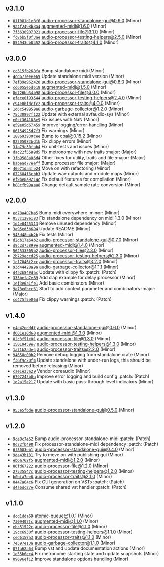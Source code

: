 ## v3.1.0

* [`01f081d1e8f6`](https://github.com/yamadapc/augmented-audio/commits/01f081d1e8f6) audio-processor-standalone-gui@0.9.0 (Minor)
* [`9a4f2498b3a4`](https://github.com/yamadapc/augmented-audio/commits/9a4f2498b3a4) augmented-midi@1.6.0 (Minor)
* [`7f3630907021`](https://github.com/yamadapc/augmented-audio/commits/7f3630907021) audio-processor-file@3.1.0 (Minor)
* [`fc8bb5f0f3ae`](https://github.com/yamadapc/augmented-audio/commits/fc8bb5f0f3ae) audio-processor-testing-helpers@2.5.0 (Minor)
* [`854943db8452`](https://github.com/yamadapc/augmented-audio/commits/854943db8452) audio-processor-traits@4.1.0 (Minor)

## v3.0.0

* [`cc315fb268fa`](https://github.com/yamadapc/augmented-audio/commits/cc315fb268fa) Bump standalone midi (Minor)
* [`4cd677eeee69`](https://github.com/yamadapc/augmented-audio/commits/4cd677eeee69) Update standalone midi version (Minor)
* [`7ef39e962420`](https://github.com/yamadapc/augmented-audio/commits/7ef39e962420) audio-processor-standalone-gui@0.8.0 (Minor)
* [`cd6055e5d518`](https://github.com/yamadapc/augmented-audio/commits/cd6055e5d518) augmented-midi@1.5.0 (Minor)
* [`8d726bb34b98`](https://github.com/yamadapc/augmented-audio/commits/8d726bb34b98) audio-processor-file@3.0.0 (Minor)
* [`efece0f93544`](https://github.com/yamadapc/augmented-audio/commits/efece0f93544) audio-processor-testing-helpers@2.4.0 (Minor)
* [`c94e8bfdcfc2`](https://github.com/yamadapc/augmented-audio/commits/c94e8bfdcfc2) audio-processor-traits@4.0.0 (Minor)
* [`1d6c549959a6`](https://github.com/yamadapc/augmented-audio/commits/1d6c549959a6) audio-garbage-collector@1.2.0 (Minor)
* [`75c30897f122`](https://github.com/yamadapc/augmented-audio/commits/75c30897f122) Update with external avfaudio-sys (Minor)
* [`e0cf364183e9`](https://github.com/yamadapc/augmented-audio/commits/e0cf364183e9) Fix issues with NaN (Minor)
* [`e59e05d67459`](https://github.com/yamadapc/augmented-audio/commits/e59e05d67459) Improve logging/error-handling (Minor)
* [`06154925d7f3`](https://github.com/yamadapc/augmented-audio/commits/06154925d7f3) Fix warnings (Minor)
* [`188693930cee`](https://github.com/yamadapc/augmented-audio/commits/188693930cee) Bump to cpal@0.15.2 (Minor)
* [`82205083bd1b`](https://github.com/yamadapc/augmented-audio/commits/82205083bd1b) Fix clippy errors (Minor)
* [`31a79c30fab4`](https://github.com/yamadapc/augmented-audio/commits/31a79c30fab4) Fix unit-tests and issues (Minor)
* [`dac22f5589d5`](https://github.com/yamadapc/augmented-audio/commits/dac22f5589d5) Fix metronome with new traits :major: (Major)
* [`3fb9588a86d4`](https://github.com/yamadapc/augmented-audio/commits/3fb9588a86d4) Other fixes for utility, traits and file :major: (Major)
* [`babead77eaff`](https://github.com/yamadapc/augmented-audio/commits/babead77eaff) Bump processor file :major: (Major)
* [`46e71da4fe24`](https://github.com/yamadapc/augmented-audio/commits/46e71da4fe24) Move on with refactoring (Minor)
* [`672684f6cbb3`](https://github.com/yamadapc/augmented-audio/commits/672684f6cbb3) Update wav outputs and module maps (Minor)
* [`ef9be8a9214c`](https://github.com/yamadapc/augmented-audio/commits/ef9be8a9214c) Fix default features for compilation (Minor)
* [`b88cfb99aaa8`](https://github.com/yamadapc/augmented-audio/commits/b88cfb99aaa8) Change default sample rate conversion (Minor)

## v2.0.0

* [`ed78a407ba5`](https://github.com/yamadapc/augmented-audio/commits/ed78a407ba5) Bump midi everywhere :minor: (Minor)
* [`053c128e183`](https://github.com/yamadapc/augmented-audio/commits/053c128e183) Fix standalone dependency on midi 1.3.0 (Minor)
* [`1d4e0425313`](https://github.com/yamadapc/augmented-audio/commits/1d4e0425313) Remove unused dependency (Minor)
* [`3a95ed3b694`](https://github.com/yamadapc/augmented-audio/commits/3a95ed3b694) Update README (Minor)
* [`945d48e4b2b`](https://github.com/yamadapc/augmented-audio/commits/945d48e4b2b) Fix tests (Minor)
* [`d2db17a64b2`](https://github.com/yamadapc/augmented-audio/commits/d2db17a64b2) audio-processor-standalone-gui@0.7.0 (Minor)
* [`d9c2d73899e`](https://github.com/yamadapc/augmented-audio/commits/d9c2d73899e) augmented-midi@1.4.0 (Minor)
* [`562533505b2`](https://github.com/yamadapc/augmented-audio/commits/562533505b2) audio-processor-file@2.3.0 (Minor)
* [`2b729eccd25`](https://github.com/yamadapc/augmented-audio/commits/2b729eccd25) audio-processor-testing-helpers@2.3.0 (Minor)
* [`1c17846f2cc`](https://github.com/yamadapc/augmented-audio/commits/1c17846f2cc) audio-processor-traits@3.2.0 (Minor)
* [`93d44428a9a`](https://github.com/yamadapc/augmented-audio/commits/93d44428a9a) audio-garbage-collector@1.1.1 (Minor)
* [`d4a2b849dac`](https://github.com/yamadapc/augmented-audio/commits/d4a2b849dac) Update with clippy fix :patch: (Patch)
* [`335befa7e89`](https://github.com/yamadapc/augmented-audio/commits/335befa7e89) Add clap example for delay processor (Minor)
* [`1ef3e6a1fe1`](https://github.com/yamadapc/augmented-audio/commits/1ef3e6a1fe1) Add basic combinators (Minor)
* [`9a78e0bcc61`](https://github.com/yamadapc/augmented-audio/commits/9a78e0bcc61) Start to add context parameter and combinators :major: (Major)
* [`cd475f5e06d`](https://github.com/yamadapc/augmented-audio/commits/cd475f5e06d) Fix clippy warnings :patch: (Patch)

## v1.4.0

* [`e4e42edddf`](https://github.com/yamadapc/augmented-audio/commits/e4e42edddf) audio-processor-standalone-gui@0.6.0 (Minor)
* [`d081e18d68`](https://github.com/yamadapc/augmented-audio/commits/d081e18d68) augmented-midi@1.3.0 (Minor)
* [`82c3f51e01`](https://github.com/yamadapc/augmented-audio/commits/82c3f51e01) audio-processor-file@1.3.0 (Minor)
* [`15019459e7`](https://github.com/yamadapc/augmented-audio/commits/15019459e7) audio-processor-testing-helpers@1.3.0 (Minor)
* [`1a71b2ade4`](https://github.com/yamadapc/augmented-audio/commits/1a71b2ade4) audio-processor-traits@2.2.0 (Minor)
* [`94658c00b2`](https://github.com/yamadapc/augmented-audio/commits/94658c00b2) Remove debug logging from standalone crate (Minor)
* [`f36f9c20f4`](https://github.com/yamadapc/augmented-audio/commits/f36f9c20f4) Update standalone with under-run logs, this should be removed before releasing (Minor)
* [`cae1e23a29`](https://github.com/yamadapc/augmented-audio/commits/cae1e23a29) Vendor coreaudio (Minor)
* [`6797245b0a`](https://github.com/yamadapc/augmented-audio/commits/6797245b0a) Improve error logging and build config :patch: (Patch)
* [`1d2a15e217`](https://github.com/yamadapc/augmented-audio/commits/1d2a15e217) Update with basic pass-through level indicators (Minor)

## v1.3.0

* [`953e5fbde`](https://github.com/yamadapc/augmented-audio/commits/953e5fbde) audio-processor-standalone-gui@0.5.0 (Minor)

## v1.2.0

* [`9ce8c7e52`](https://github.com/yamadapc/augmented-audio/commits/9ce8c7e52) Bump audio-processor-standalone-midi :patch: (Patch)
* [`0d22fb498`](https://github.com/yamadapc/augmented-audio/commits/0d22fb498) Fix processor-standalone-midi dependency :patch: (Patch)
* [`6f3083eb1`](https://github.com/yamadapc/augmented-audio/commits/6f3083eb1) audio-processor-standalone-gui@0.4.0 (Minor)
* [`9da43b131`](https://github.com/yamadapc/augmented-audio/commits/9da43b131) Try to move on with publishing gui (Minor)
* [`eb6a762f5`](https://github.com/yamadapc/augmented-audio/commits/eb6a762f5) augmented-midi@1.2.0 (Minor)
* [`86fd67222`](https://github.com/yamadapc/augmented-audio/commits/86fd67222) audio-processor-file@1.2.0 (Minor)
* [`27535547c`](https://github.com/yamadapc/augmented-audio/commits/27535547c) audio-processor-testing-helpers@1.2.0 (Minor)
* [`b0bfa7ee6`](https://github.com/yamadapc/augmented-audio/commits/b0bfa7ee6) audio-processor-traits@2.1.0 (Minor)
* [`0447a64c6`](https://github.com/yamadapc/augmented-audio/commits/0447a64c6) Fix GUI generation on VSTs :patch: (Patch)
* [`d4a6dc27e`](https://github.com/yamadapc/augmented-audio/commits/d4a6dc27e) Consume shared vst handler :patch: (Patch)

## v1.1.0

* [`dcd1dda69`](https://github.com/yamadapc/augmented-audio/commits/dcd1dda69) atomic-queue@1.0.1 (Minor)
* [`7309407fc`](https://github.com/yamadapc/augmented-audio/commits/7309407fc) augmented-midi@1.1.0 (Minor)
* [`ebc51522c`](https://github.com/yamadapc/augmented-audio/commits/ebc51522c) audio-processor-file@1.1.0 (Minor)
* [`19cc6930f`](https://github.com/yamadapc/augmented-audio/commits/19cc6930f) audio-processor-testing-helpers@1.1.0 (Minor)
* [`ced6158a3`](https://github.com/yamadapc/augmented-audio/commits/ced6158a3) audio-processor-traits@1.1.0 (Minor)
* [`7e397e13a`](https://github.com/yamadapc/augmented-audio/commits/7e397e13a) audio-garbage-collector@1.1.0 (Minor)
* [`07fa62a64`](https://github.com/yamadapc/augmented-audio/commits/07fa62a64) Bump vst and update documentation actions (Minor)
* [`1e55b6ec4`](https://github.com/yamadapc/augmented-audio/commits/1e55b6ec4) Fix metronome starting state and update snapshots (Minor)
* [`09696ef12`](https://github.com/yamadapc/augmented-audio/commits/09696ef12) Improve standalone options handling (Minor)

